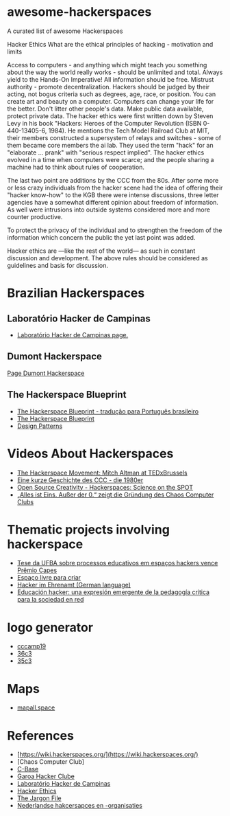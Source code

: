 # awesome-hackerspaces
A curated list of awesome Hackerspaces

Hacker Ethics
What are the ethical principles of hacking - motivation and limits

Access to computers - and anything which might teach you something about the way the world really works - should be unlimited and total. Always yield to the Hands-On Imperative!
All information should be free.
Mistrust authority - promote decentralization.
Hackers should be judged by their acting, not bogus criteria such as degrees, age, race, or position.
You can create art and beauty on a computer.
Computers can change your life for the better.
Don't litter other people's data.
Make public data available, protect private data.
The hacker ethics were first written down by Steven Levy in his book "Hackers: Heroes of the Computer Revolution (ISBN 0-440-13405-6, 1984). He mentions the Tech Model Railroad Club at MIT, their members constructed a supersystem of relays and switches - some of them became core members the ai lab. They used the term "hack" for an "elaborate ... prank" with "serious respect implied". The hacker ethics evolved in a time when computers were scarce; and the people sharing a machine had to think about rules of cooperation.

The last two point are additions by the CCC from the 80s. After some more or less crazy individuals from the hacker scene had the idea of offering their "hacker know-how" to the KGB there were intense discussions, three letter agencies have a somewhat different opinion about freedom of information. As well were intrusions into outside systems considered more and more counter productive.

To protect the privacy of the individual and to strengthen the freedom of the information which concern the public the yet last point was added.

Hacker ethics are —like the rest of the world— as such in constant discussion and development. The above rules should be considered as guidelines and basis for discussion.


# Brazilian Hackerspaces
## Laboratório Hacker de Campinas
- [Laboratório Hacker de Campinas page.](https://wiki.hackerspaces.org/Laborat%C3%B3rio_Hacker_de_Campinas)

## Dumont Hackerspace
[Page Dumont Hackerspace](https://dumonths.github.io/)

## The Hackerspace Blueprint
- [The Hackerspace Blueprint - tradução para Português brasileiro](https://github.com/lhc/hackerspace-blueprint) 
- [The Hackerspace Blueprint ](https://hackerspace.design/)
- [Design Patterns](https://wiki.hackerspaces.org/Design_Patterns)

# Videos About Hackerspaces
- [The Hackerspace Movement: Mitch Altman at TEDxBrussels](https://www.youtube.com/watch?v=WkiX7R1-kaY)
- [Eine kurze Geschichte des CCC - die 1980er](https://www.youtube.com/watch?v=9BmPUCgUNYU)
- [Open Source Creativity - Hackerspaces: Science on the SPOT](https://www.youtube.com/watch?time_continue=26&v=wamwklXWK4M&feature=emb_logo)
- [„Alles ist Eins. Außer der 0.“ zeigt die Gründung des Chaos Computer Clubs](https://fm4.orf.at/stories/3016826/)

# Thematic projects involving hackerspace
- [Tese da UFBA sobre processos educativos em espaços hackers vence Prêmio Capes](http://www.edgardigital.ufba.br/?p=15363) 
- [Espaço livre para criar](https://revistapesquisa.fapesp.br/2018/05/23/espaco-livre-para-criar/)
- [Hacker im Ehrenamt (German language)](https://www.deutschlandfunkkultur.de/wau-holland-stiftung-hacker-im-ehrenamt.1264.de.html?dram:article_id=484385)
- [Educación hacker: una expresión emergente de la pedagogía crítica para la sociedad en red](https://www.e-publicacoes.uerj.br/index.php/revistateias/article/view/43375)

# logo generator
- [cccamp19](https://cccamp19.bleeptrack.de/)
- [36c3](https://36c3.bleeptrack.de/)
- [35c3](https://35c3.bleeptrack.de/)

# Maps
- [mapall.space](https://mapall.space/)

# References
- [https://wiki.hackerspaces.org/](https://wiki.hackerspaces.org/)
- [Chaos Computer Club]
- [C-Base](https://www.c-base.org/)
- [Garoa Hacker Clube](https://garoa.net.br)
- [Laboratório Hacker de Campinas](https://lhc.net.br/)
- [Hacker Ethics](https://www.ccc.de/en/hackerethik)
- [The Jargon File](http://catb.org/jargon/html/)
- [Nederlandse hakcersapces en -organisaties](https://hackerspaces.nl/)
